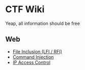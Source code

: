# CTF Wiki

Yeap, all information should be free

## Web

* [File Inclusion (LFI / RFI)](web/file-inclusion/)
* [Command Injection](web/command-injection/)
* [IP Access Control](web/ip-access-control/)
